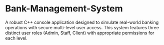 # Bank-Management-System
A robust C++ console application designed to simulate real-world banking operations with secure multi-level user access. This system features three distinct user roles (Admin, Staff, Client) with appropriate permissions for each level.
